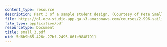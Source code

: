 ```yaml
---
content_type: resource
description: Part 3 of a sample student design. (Courtesy of Pete Small.)
file: https://ol-ocw-studio-app-qa.s3.amazonaws.com/courses/2-996-sailing-yacht-design-13-734-fall-2003/5d6b9b65426c27bf249506fe98887911_small_3.pdf
file_type: application/pdf
resourcetype: Document
title: small_3.pdf
uid: 5d6b9b65-426c-27bf-2495-06fe98887911
---
```


